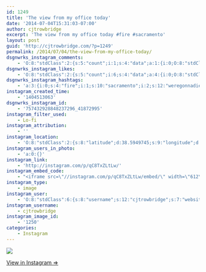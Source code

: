 ```yaml
---
id: 1249
title: 'The view from my office today'
date: '2014-07-04T15:31:03-07:00'
author: cjtrowbridge
excerpt: 'The view from my office today #fire #sacramento'
layout: post
guid: 'http://cjtrowbridge.com/?p=1249'
permalink: /2014/07/04/the-view-from-my-office-today/
dsgnwrks_instagram_comments:
    - 'O:8:"stdClass":2:{s:5:"count";i:1;s:4:"data";a:1:{i:0;O:8:"stdClass":4:{s:12:"created_time";s:10:"1404513103";s:4:"text";s:13:"#weregonnadie";s:4:"from";O:8:"stdClass":4:{s:8:"username";s:12:"cjtrowbridge";s:15:"profile_picture";s:103:"https://igcdn-photos-f-a.akamaihd.net/hphotos-ak-xpa1/t51.2885-19/925559_452430704897917_67836701_a.jpg";s:2:"id";s:8:"41872995";s:9:"full_name";s:13:"CJ Trowbridge";}s:2:"id";s:18:"757433269517996706";}}}'
dsgnwrks_instagram_likes:
    - 'O:8:"stdClass":2:{s:5:"count";i:6;s:4:"data";a:4:{i:0;O:8:"stdClass":4:{s:8:"username";s:8:"tajster6";s:15:"profile_picture";s:107:"https://igcdn-photos-h-a.akamaihd.net/hphotos-ak-xfa1/t51.2885-19/10953743_766019766801055_1233278442_a.jpg";s:2:"id";s:9:"194654656";s:9:"full_name";s:11:"The Tajster";}i:1;O:8:"stdClass":4:{s:8:"username";s:12:"bakersdonuts";s:15:"profile_picture";s:107:"https://igcdn-photos-b-a.akamaihd.net/hphotos-ak-xaf1/t51.2885-19/10899351_1541295392785857_647822383_a.jpg";s:2:"id";s:10:"1373096129";s:9:"full_name";s:27:"Baker''s Donuts 916-392-8466";}i:2;O:8:"stdClass":4:{s:8:"username";s:13:"landonbrenton";s:15:"profile_picture";s:107:"https://igcdn-photos-d-a.akamaihd.net/hphotos-ak-xap1/t51.2885-19/10608114_507073349433171_1461309534_a.jpg";s:2:"id";s:8:"55892794";s:9:"full_name";s:13:"Landon Benado";}i:3;O:8:"stdClass":4:{s:8:"username";s:13:"samathadunker";s:15:"profile_picture";s:105:"https://igcdn-photos-c-a.akamaihd.net/hphotos-ak-xpa1/t51.2885-19/923651_685972161438570_1599633951_a.jpg";s:2:"id";s:10:"1379888611";s:9:"full_name";s:14:"Samantha Green";}}}'
dsgnwrks_instagram_hashtags:
    - 'a:3:{i:0;s:4:"fire";i:1;s:10:"sacramento";i:2;s:12:"weregonnadie";}'
instagram_created_time:
    - '1404513063'
dsgnwrks_instagram_id:
    - '757432928848237296_41872995'
instagram_filter_used:
    - Lo-fi
instagram_attribution:
    - ''
instagram_location:
    - 'O:8:"stdClass":2:{s:8:"latitude";d:38.5949745;s:9:"longitude";d:-121.414169306;}'
instagram_users_in_photo:
    - 'a:0:{}'
instagram_link:
    - 'http://instagram.com/p/qC8TxZLtLw/'
instagram_embed_code:
    - "<iframe src=\"//instagram.com/p/qC8TxZLtLw/embed/\" width=\"612\" height=\"710\" frameborder=\"0\" scrolling=\"no\" allowtransparency=\"true\"></iframe>\n"
instagram_type:
    - image
instagram_user:
    - 'O:8:"stdClass":6:{s:8:"username";s:12:"cjtrowbridge";s:7:"website";s:0:"";s:15:"profile_picture";s:103:"https://igcdn-photos-f-a.akamaihd.net/hphotos-ak-xpa1/t51.2885-19/925559_452430704897917_67836701_a.jpg";s:9:"full_name";s:13:"CJ Trowbridge";s:3:"bio";s:0:"";s:2:"id";s:8:"41872995";}'
instagram_username:
    - cjtrowbridge
instagram_image_id:
    - '1250'
categories:
    - Instagram
---
```


[![](http://blog.cjtrowbridge.com/wp-content/uploads/2014/07/10508070_725400134189812_1146258502_n.jpg)](http://instagram.com/p/qC8TxZLtLw/)

[View in Instagram ⇒](http://instagram.com/p/qC8TxZLtLw/)